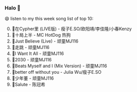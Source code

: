 

### Halo 👋

😄 listen to my this week song list of top 10:

0. 🌈在Cypher里  (LIVE版) - 瘦子E.SO/欧阳靖/李佳隆/小春Kenzy
1. 🌈十局上半 - MC HotDog 热狗
2. 🌈Just Believe (Live) - 顽童MJ116
3. 🌈走跳 - 顽童MJ116
4. 🌈I Want It All - 顽童MJ116
5. 🌈2030 - 顽童MJ116
6. 🌈Beats Myself and I (Mix Version) - 顽童MJ116
7. 🌈better off without you - Julia Wu/瘦子E.SO
8. 🌈少年董 - 顽童MJ116
9. 🌈Salute - 陈冠希

